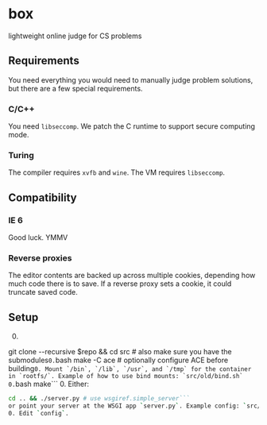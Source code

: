 # box
lightweight online judge for CS problems
## Requirements
You need everything you would need to manually judge problem solutions, but there are a few special requirements.
### C/C++
You need `libseccomp`. We patch the C runtime to support secure computing mode.
### Turing
The compiler requires `xvfb` and `wine`. The VM requires `libseccomp`.
## Compatibility
### IE 6
Good luck. YMMV
### Reverse proxies
The editor contents are backed up across multiple cookies, depending how much code there is to save. If a reverse proxy sets a cookie, it could truncate saved code.
## Setup
0. ```bash
git clone --recursive $repo && cd src # also make sure you have the submodules```
0. ```bash
make -C ace # optionally configure ACE before building```
0. Mount `/bin`, `/lib`, `/usr`, and `/tmp` for the container in `rootfs/`. Example of how to use bind mounts: `src/old/bind.sh`
0. ```bash
make```
0. Either:
```bash
cd .. && ./server.py # use wsgiref.simple_server```
or point your server at the WSGI app `server.py`. Example config: `src/wsgi-scriptalias-box.conf.sample`
0. Edit `config`.